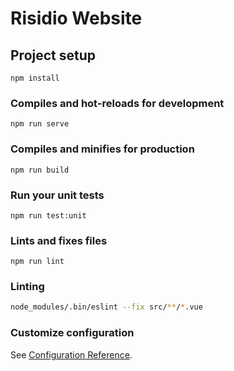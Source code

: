 # Risidio Website

## Project setup
```
npm install
```

### Compiles and hot-reloads for development
```
npm run serve
```

### Compiles and minifies for production
```
npm run build
```

### Run your unit tests
```
npm run test:unit
```


### Lints and fixes files
```
npm run lint
```

### Linting

```bash
node_modules/.bin/eslint --fix src/**/*.vue
```

### Customize configuration
See [Configuration Reference](https://cli.vuejs.org/config/).
